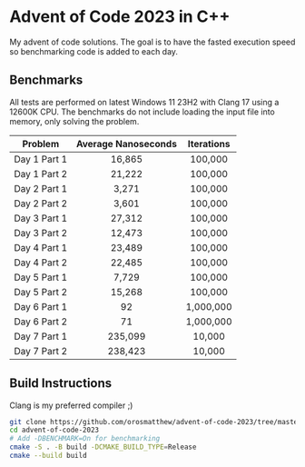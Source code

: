 # Advent of Code 2023 in C++

My advent of code solutions. The goal is to have the fasted execution speed so benchmarking code is added to each day.

## Benchmarks

All tests are performed on latest Windows 11 23H2 with Clang 17 using a 12600K CPU. The benchmarks do not include loading the input file into memory, only solving the problem.

|   Problem    | Average Nanoseconds | Iterations |
| :----------: | :-----------------: | :--------: |
| Day 1 Part 1 |       16,865        |  100,000   |
| Day 1 Part 2 |       21,222        |  100,000   |
| Day 2 Part 1 |        3,271        |  100,000   |
| Day 2 Part 2 |        3,601        |  100,000   |
| Day 3 Part 1 |       27,312        |  100,000   |
| Day 3 Part 2 |       12,473        |  100,000   |
| Day 4 Part 1 |       23,489        |  100,000   |
| Day 4 Part 2 |       22,485        |  100,000   |
| Day 5 Part 1 |        7,729        |  100,000   |
| Day 5 Part 2 |       15,268        |  100,000   |
| Day 6 Part 1 |         92          | 1,000,000  |
| Day 6 Part 2 |         71          | 1,000,000  |
| Day 7 Part 1 |       235,099       |   10,000   |
| Day 7 Part 2 |       238,423       |   10,000   |

## Build Instructions

Clang is my preferred compiler ;)

```bash
git clone https://github.com/orosmatthew/advent-of-code-2023/tree/master
cd advent-of-code-2023
# Add -DBENCHMARK=On for benchmarking
cmake -S . -B build -DCMAKE_BUILD_TYPE=Release 
cmake --build build
```